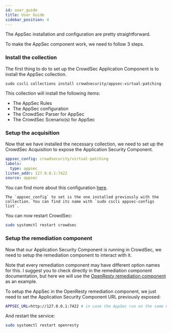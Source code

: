 ```yaml
---
id: user_guide
title: User Guide
sidebar_position: 4
---
```


The AppSec installation and configuration are pretty straightforward.

To make the AppSec component work, we need to follow 3 steps.

### Install the collection

The first thing to do to set up the CrowdSec Application Component is to install the AppSec collection.

```
sudo cscli collections install crowdsecurity/appsec-virtual-patching
```

This collection will install the following items:

- The AppSec Rules
- The AppSec configuration
- The CrowdSec Parser for AppSec
- The CrowdSec Scenario(s) for AppSec

### Setup the acquisition

Now that we have installed the necessary collection, we need to set up the CrowdSec Acquisition to expose the Application Security Component.

```yaml title="/etc/crowdsec/acquis.yaml"
appsec_config: crowdsecurity/virtual-patching
labels:
  type: appsec
listen_addr: 127.0.0.1:7422
source: appsec
```

You can find more about this configuration [here](data_sources/appsec).

```note
The `appsec_config` to set is the one installed previously with the collection. You can find its name with `sudo cscli appsec-configs list`.
```

You can now restart CrowdSec:

```bash
sudo systemctl restart crowdsec
```

### Setup the remediation component

Now that our Application Security Component is running in CrowdSec, we need to setup the remediation component to interact with it.

Note that every remediation component may have different option names for this.
I suggest you to check directly in the remediation component documentation, but here we will use the [OpenResty remediation component](../u/bouncers/openresty) as an example.

To setup the AppSec in the OpenResty remediation component, we just need to set the Application Security Component URL previously exposed:

```bash title="/etc/crowdsec/bouncers/crowdsec-openresty-bouncer.conf"
APPSEC_URL=http://127.0.0.1:7422 # in case the AppSec run on the same machine, else provide the AppSec IP
```

And restart the service:

```bash
sudo systemctl restart openresty
```
